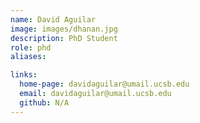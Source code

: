 ```yaml
---
name: David Aguilar
image: images/dhanan.jpg
description: PhD Student
role: phd
aliases:

links:
  home-page: davidaguilar@umail.ucsb.edu
  email: davidaguilar@umail.ucsb.edu
  github: N/A
---
```



